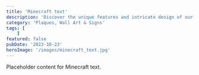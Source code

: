 ```yaml
---
title: 'Minecraft text'
description: 'Discover the unique features and intricate design of our Minecraft text. Perfect for various applications, this piece adds a touch of creativity and innovation to any setting.'
category: 'Plaques, Wall Art & Signs'
tags: [
    ]
featured: false
pubDate: '2023-10-23'
heroImage: '/images/minecraft_text.jpg'
---
```


Placeholder content for Minecraft text.